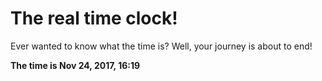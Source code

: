 # The real time clock!

Ever wanted to know what the time is? Well, your journey is about to end!

**The time is Nov 24, 2017, 16:19**